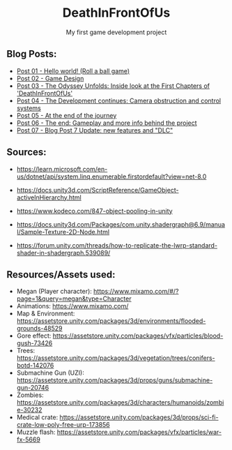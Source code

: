 <h1 align="center">DeathInFrontOfUs</h1>
<p align="center">My first game development project</p>

## Blog Posts:

- [Post 01 - Hello world! (Roll a ball game)](./Blog/Post_01.md)
- [Post 02 - Game Design](./Blog/Post_02.md)
- [Post 03 - The Odyssey Unfolds: Inside look at the First Chapters of 'DeathInFrontOfUs'](./Blog/Post_03.md)
- [Post 04 - The Development continues: Camera obstruction and control systems](./Blog/Post_04.md)
- [Post 05 - At the end of the journey](./Blog/Post_05.md)
- [Post 06 - The end: Gameplay and more info behind the project](./Blog/Post_06.md)
- [Post 07 - Blog Post 7 Update: new features and "DLC"](./Blog/Post_07.md)

## Sources:

- https://learn.microsoft.com/en-us/dotnet/api/system.linq.enumerable.firstordefault?view=net-8.0

- https://docs.unity3d.com/ScriptReference/GameObject-activeInHierarchy.html

- https://www.kodeco.com/847-object-pooling-in-unity

- https://docs.unity3d.com/Packages/com.unity.shadergraph@6.9/manual/Sample-Texture-2D-Node.html

- https://forum.unity.com/threads/how-to-replicate-the-lwrp-standard-shader-in-shadergraph.539089/

## Resources/Assets used: 

- Megan (Player character): https://www.mixamo.com/#/?page=1&query=megan&type=Character
- Animations: https://www.mixamo.com/
- Map & Environment: https://assetstore.unity.com/packages/3d/environments/flooded-grounds-48529
- Gore effect: https://assetstore.unity.com/packages/vfx/particles/blood-gush-73426
- Trees: https://assetstore.unity.com/packages/3d/vegetation/trees/conifers-botd-142076
- Submachine Gun (UZI): https://assetstore.unity.com/packages/3d/props/guns/submachine-gun-20746
- Zombies: https://assetstore.unity.com/packages/3d/characters/humanoids/zombie-30232
- Medical crate: https://assetstore.unity.com/packages/3d/props/sci-fi-crate-low-poly-free-urp-173856
- Muzzle flash: https://assetstore.unity.com/packages/vfx/particles/war-fx-5669

##

<p align="center">
  <a href="https://i.ibb.co/c66XcxP/DALL-E-2024-02-23-02-56-34-Create-a-cover-image-for-a-video-game-titled-Death-in-Front-of-Us-blendin.png">
	
